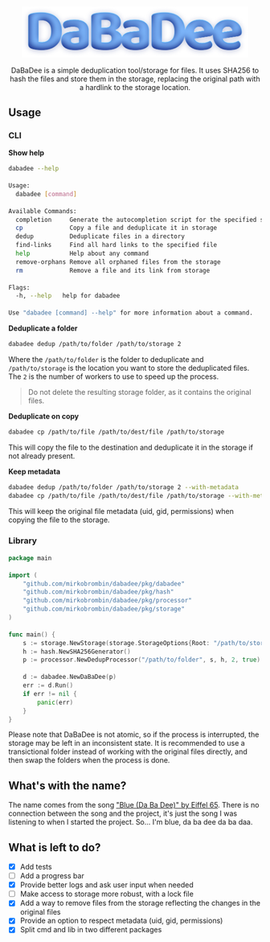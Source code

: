 <div align="center">
    <img src="logo.png" alt="DaBaDee" width="450"/>
    <p>DaBaDee is a simple deduplication tool/storage for files. It uses SHA256 to
hash the files and store them in the storage, replacing the original path with
a hardlink to the storage location.</p>
</div>

## Usage

### CLI

**Show help**

```sh
dabadee --help

Usage:
  dabadee [command]

Available Commands:
  completion     Generate the autocompletion script for the specified shell
  cp             Copy a file and deduplicate it in storage
  dedup          Deduplicate files in a directory
  find-links     Find all hard links to the specified file
  help           Help about any command
  remove-orphans Remove all orphaned files from the storage
  rm             Remove a file and its link from storage

Flags:
  -h, --help   help for dabadee

Use "dabadee [command] --help" for more information about a command.
```

**Deduplicate a folder**

```sh
dabadee dedup /path/to/folder /path/to/storage 2
```

Where the `/path/to/folder` is the folder to deduplicate and `/path/to/storage`
is the location you want to store the deduplicated files. The `2` is the number
of workers to use to speed up the process.

> Do not delete the resulting storage folder, as it contains the original files.

**Deduplicate on copy**

```sh
dabadee cp /path/to/file /path/to/dest/file /path/to/storage
```

This will copy the file to the destination and deduplicate it in the storage if
not already present.

**Keep metadata**

```sh
dabadee dedup /path/to/folder /path/to/storage 2 --with-metadata
dabadee cp /path/to/file /path/to/dest/file /path/to/storage --with-metadata
```

This will keep the original file metadata (uid, gid, permissions) when copying
the file to the storage.

### Library

```go
package main

import (
    "github.com/mirkobrombin/dabadee/pkg/dabadee"
    "github.com/mirkobrombin/dabadee/pkg/hash"
    "github.com/mirkobrombin/dabadee/pkg/processor"
    "github.com/mirkobrombin/dabadee/pkg/storage"
)

func main() {
    s := storage.NewStorage(storage.StorageOptions{Root: "/path/to/storage"})
    h := hash.NewSHA256Generator()
    p := processor.NewDedupProcessor("/path/to/folder", s, h, 2, true)

    d := dabadee.NewDaBaDee(p)
    err := d.Run()
    if err != nil {
        panic(err)
    }
}
```

Please note that DaBaDee is not atomic, so if the process is interrupted, the
storage may be left in an inconsistent state. It is recommended to use a
transictional folder instead of working with the original files directly, and
then swap the folders when the process is done.

## What's with the name?

The name comes from the song ["Blue (Da Ba Dee)" by Eiffel 65](https://www.youtube.com/watch?v=68ugkg9RePc).
There is no connection between the song and the project, it's just the song I
was listening to when I started the project. So... I'm blue, da ba dee da ba daa.

## What is left to do?

- [x] Add tests
- [ ] Add a progress bar
- [x] Provide better logs and ask user input when needed
- [ ] Make access to storage more robust, with a lock file
- [x] Add a way to remove files from the storage reflecting the changes in the
      original files
- [x] Provide an option to respect metadata (uid, gid, permissions)
- [x] Split cmd and lib in two different packages
